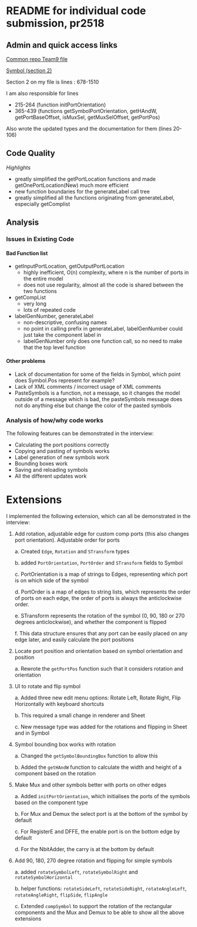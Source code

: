 # README for individual code submission, pr2518

## Admin and quick access links

[Common repo Team9 file](https://github.com/tomcl/hlp22docs/blob/main/Team9.md)

[Symbol (section 2)](src/renderer/drawblock/symbol.fs)

Section 2 on my file is lines : 678-1510

I am also responsible for lines 
* 215-264 (function initPortOrientation)
* 365-439 (functions getSymbolPortOrientation, getHAndW, getPortBaseOffset, isMuxSel, getMuxSelOffset, getPortPos)

Also wrote the updated types and the documentation for them (lines 20-106)


## Code Quality

*Highlights*

* greatly simplified the getPortLocation functions and made getOnePortLocation(New) much more efficient
* new function boundaries for the generateLabel call tree
* greatly simplified all the functions originating from generateLabel, especially getComplist


## Analysis

### Issues in Existing Code

#### Bad Function list

* getInputPortLocation, getOutputPortLocation 
    * highly inefficient, O(n) complexity, where n is the number of ports in the entire model
    * does not use regularity, almost all the code is shared between the two functions
* getCompList
    * very long
    * lots of repeated code
* labelGenNumber, generateLabel
    * non-descriptive, confusing names
    * no point in calling prefix in generateLabel, labelGenNumber could just take the component label in
    * labelGenNumber only does one function call, so no need to make that the top level function

#### Other problems

* Lack of documentation for some of the fields in Symbol, which point does Symbol.Pos represent for example?
* Lack of XML comments / incorrect usage of XML comments
* PasteSymbols is a function, not a message, so it changes the model outside of a message which is bad, the pasteSymbols message does not do anything else but change the color of the pasted symbols

### Analysis of how/why code works

The following features can be demonstrated in the interview:

* Calculating the port positions correctly
* Copying and pasting of symbols works
* Label generation of new symbols work
* Bounding boxes work
* Saving and reloading symbols
* All the different updates work

# Extensions

I implemented the following extension, which can all be demonstrated in the interview:

1. Add rotation, adjustable edge for custom comp ports (this also changes port
orientation). Adjustable order for ports

    a. Created `Edge`, `Rotation` and `STransform` types

    b. added `PortOrientation`, `PortOrder` and `STransform` fields to Symbol

    c. PortOrientation is a map of strings to Edges, representing which port is on which side of the symbol

    d. PortOrder is a map of edges to string lists, which represents the order of ports on each edge, the order of ports is always the anticlockwise order.

    e. STransform represents the rotation of the symbol (0, 90, 180 or 270 degrees anticlockwise), and whether the component is flipped

    f. This data structure ensures that any port can be easily placed on any edge later, and easily calculate the port positions

2. Locate port position and orientation based on symbol orientation and position

    a. Rewrote the `getPortPos` function such that it considers rotation and orientation
3. UI to rotate and flip symbol

    a. Added three new edit menu options: Rotate Left, Rotate Right, Flip Horizontally with keyboard shortcuts

    b. This required a small change in renderer and Sheet

    c. New message type was added for the rotations and flipping in Sheet and in Symbol

4. Symbol bounding box works with rotation

    a. Changed the `getSymbolBoundingBox` function to allow this

    b. Added the `getHAndW` function to calculate the width and height of a component based on the rotation

5. Make Mux and other symbols better with ports on other edges

    a. Added `initPortOrientation`, which initialises the ports of the symbols based on the component type

    b. For Mux and Demux the select port is at the bottom of the symbol by default

    c. For RegisterE and DFFE, the enable port is on the bottom edge by default

    d. For the NbitAdder, the carry is at the bottom by default

6. Add 90, 180, 270 degree rotation and flipping for simple symbols

    a. added `rotateSymbolLeft`, `rotateSymbolRight` and `rotateSymbolHorizontal`

    b. helper functions: `rotateSideLeft`, `rotateSideRight`, `rotateAngleLeft`, `rotateAngleRight`, `flipSide`, `flipAngle`

    c. Extended `compSymbol` to support the rotation of the rectangular components and the Mux and Demux to be able to show all the above extensions



